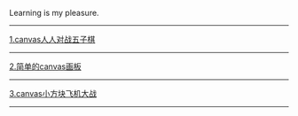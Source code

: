 Learning is my pleasure.
<hr>
<a href="https://1429880240.github.io/canvas/canvas人人对战五子棋/gobang.html">1.canvas人人对战五子棋</a>
<hr>
<a href="https://1429880240.github.io/canvas/canvas画板/canvasDraw.html">2.简单的canvas画板</a>
<hr>
<a href="https://1429880240.github.io/canvas/airplane.html">3.canvas小方块飞机大战</a>
<hr>


